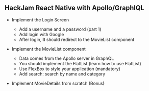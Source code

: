 ## HackJam React Native with Apollo/GraphlQL

- Implement the Login Screen

  - Add a username and a password (part 1)
  - Add login with Google
  - After login, It should redirect to the MovieList component

- Implement the MovieList component

  - Data comes from the Apollo server in GraphQL
  - You should implement the FlatList (learn how to use FlatList)
  - Use FlexBox to style your application (mandatory)
  - Add search: search by name and category

- Implement MovieDetails from scratch (Bonus)
